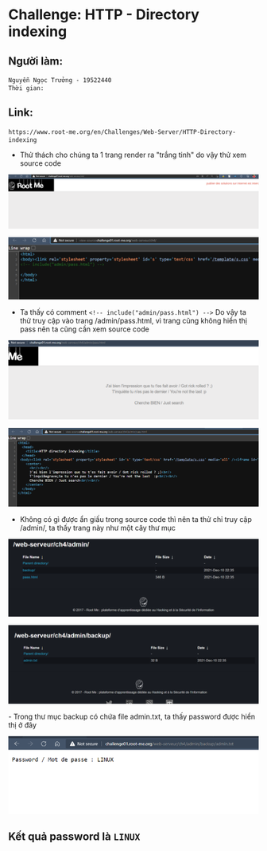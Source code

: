 # Challenge: HTTP - Directory indexing
## Người làm:   
    Nguyễn Ngọc Trưởng - 19522440
    Thời gian:
## Link: 
    https://www.root-me.org/en/Challenges/Web-Server/HTTP-Directory-indexing

- Thử thách cho chúng ta 1 trang render ra "trắng tinh" do vậy thử xem source code 
<p align="center"><img src="./images/5.1.png"></p>
<p align="center"><img src="./images/5.2.png"></p>

- Ta thấy có comment `<!-- include("admin/pass.html") -->` Do vậy ta thử truy cập vào trang /admin/pass.html, vì trang cũng không hiển thị pass nên ta cũng cần xem source code
<p align="center"><img src="./images/5.3.png"></p>
<p align="center"><img src="./images/5.4.png"></p>

- Không có gì được ẩn giấu trong source code thì nên ta thử chỉ truy cập /admin/, ta thấy trang này như một cây thư mục 
<p align="center"><img src="./images/5.5.png"></p>
<p align="center"><img src="./images/5.6.png"></p>
- Trong thư mục backup có chứa file admin.txt, ta thấy password được hiển thị ở đây
<p align="center"><img src="./images/5.7.png"></p>

## Kết quả password là `LINUX`